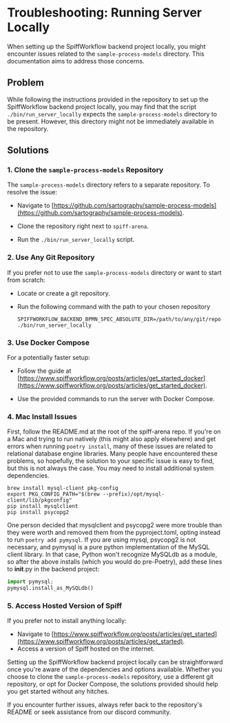 # Troubleshooting: Running Server Locally

When setting up the SpiffWorkflow backend project locally, you might encounter issues related to the `sample-process-models` directory. This documentation aims to address those concerns.

## Problem

While following the instructions provided in the repository to set up the SpiffWorkflow backend project locally, you may find that the script `./bin/run_server_locally` expects the `sample-process-models` directory to be present. However, this directory might not be immediately available in the repository.

## Solutions

### 1. Clone the `sample-process-models` Repository

The `sample-process-models` directory refers to a separate repository. To resolve the issue:

- Navigate to [https://github.com/sartography/sample-process-models](https://github.com/sartography/sample-process-models).

- Clone the repository right next to `spiff-arena`.

- Run the `./bin/run_server_locally` script.

### 2. Use Any Git Repository

If you prefer not to use the `sample-process-models` directory or want to start from scratch:

- Locate or create a git repository.

- Run the following command with the path to your chosen repository

   ```
   SPIFFWORKFLOW_BACKEND_BPMN_SPEC_ABSOLUTE_DIR=/path/to/any/git/repo ./bin/run_server_locally
   ```

### 3. Use Docker Compose

For a potentially faster setup:

- Follow the guide at [https://www.spiffworkflow.org/posts/articles/get_started_docker](https://www.spiffworkflow.org/posts/articles/get_started_docker).

- Use the provided commands to run the server with Docker Compose.

### 4. Mac Install Issues

First, follow the README.md at the root of the spiff-arena repo. 
If you're on a Mac and trying to run natively (this might also apply elsewhere) and get errors when running `poetry install`, many of these issues are related to relational database engine libraries.
Many people have encountered these problems, so hopefully, the solution to your specific issue is easy to find, but this is not always the case.
You may need to install additional system dependencies.

    brew install mysql-client pkg-config
    export PKG_CONFIG_PATH="$(brew --prefix)/opt/mysql-client/lib/pkgconfig"
    pip install mysqlclient
    pip install psycopg2

One person decided that mysqlclient and psycopg2 were more trouble than they were worth and removed them from the pyproject.toml, opting instead to run `poetry add pymysql`. 
If you are using mysql, psycopg2 is not necessary, and pymysql is a pure python implementation of the MySQL client library.
In that case, Python won't recognize MySQLdb as a module, so after the above installs (which you would do pre-Poetry), add these lines to __init__.py in the backend project:

```python
import pymysql;
pymysql.install_as_MySQLdb()
```
### 5. Access Hosted Version of Spiff

If you prefer not to install anything locally:

- Navigate to [https://www.spiffworkflow.org/posts/articles/get_started](https://www.spiffworkflow.org/posts/articles/get_started).
- Access a version of Spiff hosted on the internet.

Setting up the SpiffWorkflow backend project locally can be straightforward once you're aware of the dependencies and options available. Whether you choose to clone the `sample-process-models` repository, use a different git repository, or opt for Docker Compose, the solutions provided should help you get started without any hitches.

If you encounter further issues, always refer back to the repository's README or seek assistance from our discord community.
